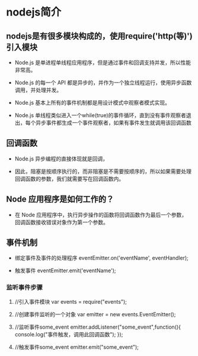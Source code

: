 # nodejs简介

## nodejs是有很多模块构成的，使用require('http(等)')引入模块

* Node.js 是单进程单线程应用程序，但是通过事件和回调支持并发，所以性能非常高。

* Node.js 的每一个 API 都是异步的，并作为一个独立线程运行，使用异步函数调用，并处理并发。

* Node.js 基本上所有的事件机制都是用设计模式中观察者模式实现。

* Node.js 单线程类似进入一个while(true)的事件循环，直到没有事件观察者退出，每个异步事件都生成一个事件观察者，如果有事件发生就调用该回调函数

## 回调函数

* Node.js 异步编程的直接体现就是回调，

* 因此，阻塞是按顺序执行的，而非阻塞是不需要按顺序的，所以如果需要处理回调函数的参数，我们就需要写在回调函数内。

## Node 应用程序是如何工作的？

* 在 Node 应用程序中，执行异步操作的函数将回调函数作为最后一个参数， 回调函数接收错误对象作为第一个参数。


## 事件机制

* 绑定事件及事件的处理程序 eventEmitter.on('eventName', eventHandler);

* 触发事件 eventEmitter.emit('eventName');

### 监听事件步骤

1. //引入事件模块 
var events = require("events");

2. //创建事件监听的一个对象
var  emitter = new events.EventEmitter();

3.  //监听事件some_event
emitter.addListener("some_event",function(){
    console.log("事件触发，调用此回调函数");
});

4. //触发事件some_event
emitter.emit("some_event");

